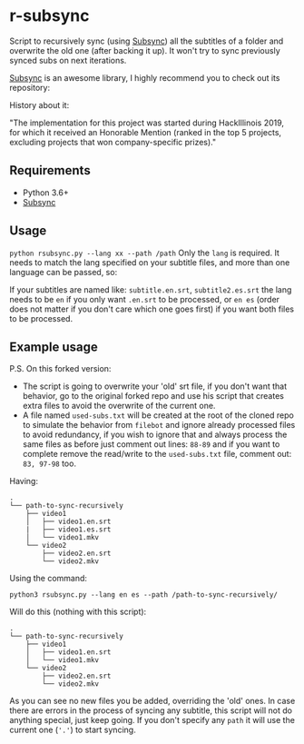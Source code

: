 # r-subsync

Script to recursively sync (using [Subsync](https://github.com/smacke/subsync)) all the subtitles of a folder and overwrite the old one (after backing it up). It won't try to sync previously synced subs on next iterations.

[Subsync](https://github.com/smacke/subsync) is an awesome library, I highly recommend you to check out its repository:

History about it:

"The implementation for this project was started during HackIllinois 2019, for which it received an Honorable Mention (ranked in the top 5 projects, excluding projects that won company-specific prizes)."

## Requirements

- Python 3.6+
- [Subsync](https://github.com/smacke/subsync)

## Usage

`python rsubsync.py --lang xx --path /path`
Only the `lang` is required. It needs to match the lang specified on your subtitle files, and more than one language can be passed, so:

If your subtitles are named like:
`subtitle.en.srt`, `subtitle2.es.srt`
the lang needs to be
`en` if you only want `.en.srt` to be processed, or `en es` (order does not matter if you don't care which one goes first) if you want both files to be processed.

## Example usage

P.S. On this forked version:

- The script is going to overwrite your 'old' srt file, if you don't want that behavior, go to the original forked repo and use his script that creates extra files to avoid the overwrite of the current one.
- A file named `used-subs.txt` will be created at the root of the cloned repo to simulate the behavior from `filebot` and ignore already processed files to avoid redundancy, if you wish to ignore that and always process the same files as before just comment out lines: `88-89` and if you want to complete remove the read/write to the `used-subs.txt` file, comment out: `83, 97-98` too.

Having:

```text
.
└── path-to-sync-recursively
    ├── video1
    │   ├── video1.en.srt
    |   ├── video1.es.srt
    │   └── video1.mkv
    └── video2
        ├── video2.en.srt
        └── video2.mkv
```

Using the command:

`python3 rsubsync.py --lang en es --path /path-to-sync-recursively/`

Will do this (nothing with this script):

```text
.
└── path-to-sync-recursively
    ├── video1
    │   ├── video1.en.srt
    │   └── video1.mkv
    └── video2
        ├── video2.en.srt
        └── video2.mkv
```

As you can see no new files you be added, overriding the 'old' ones.
In case there are errors in the process of syncing any subtitle, this script will not do anything special, just keep going.
If you don't specify any `path` it will use the current one (`'.'`) to start syncing.
